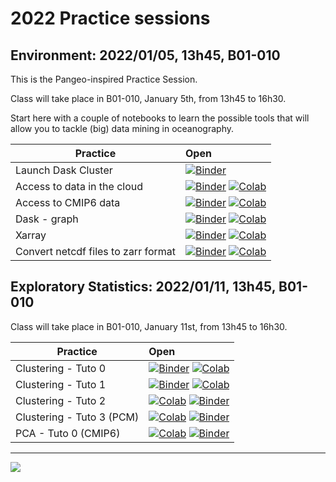 # 2022 Practice sessions

## Environment: 2022/01/05, 13h45, B01-010

This is the Pangeo-inspired Practice Session. 

Class will take place in B01-010, January 5th, from 13h45 to 16h30.

Start here with a couple of notebooks to learn the possible tools that will allow you to tackle (big) data mining in oceanography.

| Practice | Open |
|------------|:--------------|
| Launch Dask Cluster | [![Binder](https://img.shields.io/static/v1.svg?logo=Jupyter&label=Binder&message=Open+notebook&color=blue)](https://mybinder.org/v2/gh/obidam/ds2-2022/main?labpath=practice%2Fenvironment%2F01-Launch_Dask_Cluster.ipynb) |
| Access to data in the cloud | [![Binder](https://img.shields.io/static/v1.svg?logo=Jupyter&label=Binder&message=Open+notebook&color=blue)](https://mybinder.org/v2/gh/obidam/ds2-2022/main?labpath=practice%2Fenvironment%2F02-Access_to_data_in_the_cloud.ipynb) [![Colab](https://img.shields.io/static/v1?label=Google&message=Open+with+Colab&color=blue&style=plastic&logo=google-colab)](https://colab.research.google.com/github/obidam/ds2-2022/blob/main/practice/environment/02-Access_to_data_in_the_cloud.ipynb) |
| Access to CMIP6 data | [![Binder](https://img.shields.io/static/v1.svg?logo=Jupyter&label=Binder&message=Open+notebook&color=blue)](https://mybinder.org/v2/gh/obidam/ds2-2022/main?labpath=practice%2Fenvironment%2F06-Access-CMIP6.ipynb) [![Colab](https://img.shields.io/static/v1?label=Google&message=Open+with+Colab&color=blue&style=plastic&logo=google-colab)](https://colab.research.google.com/github/obidam/ds2-2022/blob/main/practice/environment/06-Access-CMIP6.ipynb)  |
| Dask - graph | [![Binder](https://img.shields.io/static/v1.svg?logo=Jupyter&label=Binder&message=Open+notebook&color=blue)](https://mybinder.org/v2/gh/obidam/ds2-2022/main?labpath=practice%2Fenvironment%2F03-Dask_Graph.ipynb) [![Colab](https://img.shields.io/static/v1?label=Google&message=Open+with+Colab&color=blue&style=plastic&logo=google-colab)](https://colab.research.google.com/github/obidam/ds2-2022/blob/main/practice/environment/03-Dask_Graph.ipynb)  |
| Xarray | [![Binder](https://img.shields.io/static/v1.svg?logo=Jupyter&label=Binder&message=Open+notebook&color=blue)](https://mybinder.org/v2/gh/obidam/ds2-2022/main?labpath=practice%2Fenvironment%2F04-Xarray_Getting_started.ipynb) [![Colab](https://img.shields.io/static/v1?label=Google&message=Open+with+Colab&color=blue&style=plastic&logo=google-colab)](https://colab.research.google.com/github/obidam/ds2-2022/blob/main/practice/environment/04-Xarray_Getting_started.ipynb) |
| Convert netcdf files to zarr format | [![Binder](https://img.shields.io/static/v1.svg?logo=Jupyter&label=Binder&message=Open+notebook&color=blue)](https://mybinder.org/v2/gh/obidam/ds2-2022/main?labpath=practice%2Fenvironment%2F05-Convert_netcdf_to_zarr.ipynb) [![Colab](https://img.shields.io/static/v1?label=Google&message=Open+with+Colab&color=blue&style=plastic&logo=google-colab)](https://colab.research.google.com/github/obidam/ds2-2022/blob/main/practice/environment/05-Convert_netcdf_to_zarr.ipynb) |

## Exploratory Statistics: 2022/01/11, 13h45, B01-010

Class will take place in B01-010, January 11st, from 13h45 to 16h30.

| Practice | Open |
|------------|:--------------|
| Clustering - Tuto 0 | [![Binder](https://img.shields.io/static/v1.svg?logo=Jupyter&label=Binder&message=Open+notebook&color=blue)](https://mybinder.org/v2/gh/obidam/ds2-2022/main?labpath=practice%2Fexploratory_statitics%2FClustering-Tuto-0.ipynb&urlpath=lab) [![Colab](https://img.shields.io/static/v1?label=Google&message=Open+with+Colab&color=blue&style=plastic&logo=google-colab)](https://colab.research.google.com/github/obidam/ds2-2022/blob/main/practice/exploratory_statitics/Clustering-Tuto-0.ipynb) |
| Clustering - Tuto 1 | [![Binder](https://img.shields.io/static/v1.svg?logo=Jupyter&label=Binder&message=Open+notebook&color=blue)](https://mybinder.org/v2/gh/obidam/ds2-2022/main?labpath=practice%2Fexploratory_statitics%2FClustering-Tuto-1.ipynb&urlpath=lab) [![Colab](https://img.shields.io/static/v1?label=Google&message=Open+with+Colab&color=blue&style=plastic&logo=google-colab)](https://colab.research.google.com/github/obidam/ds2-2022/blob/main/practice/exploratory_statitics/Clustering-Tuto-1.ipynb) |
| Clustering - Tuto 2 | [![Colab](https://img.shields.io/static/v1?label=Google&message=Open+with+Colab&color=blue&style=plastic&logo=google-colab)](https://colab.research.google.com/github/obidam/ds2-2022/blob/main/practice/exploratory_statitics/Clustering-Tuto-2.ipynb) [![Binder](https://img.shields.io/static/v1.svg?logo=Jupyter&label=Binder&message=Open+with+Pangeo&color=blue)](https://mybinder.org/v2/gh/obidam/ds2-2022/main?labpath=practice%2Fexploratory_statitics%2FClustering-Tuto-2.ipynb&urlpath=lab) |
| Clustering - Tuto 3 (PCM)| [![Colab](https://img.shields.io/static/v1?label=Google&message=Open+with+Colab&color=blue&style=plastic&logo=google-colab)](https://colab.research.google.com/github/obidam/ds2-2022/blob/main/practice/exploratory_statitics/Clustering-Tuto-3-PCM.ipynb) [![Binder](https://img.shields.io/static/v1.svg?logo=Jupyter&label=Binder&message=Open+with+Pangeo&color=blue)](https://mybinder.org/v2/gh/obidam/ds2-2022/main?labpath=practice%2Fexploratory_statitics%2FClustering-Tuto-3-PCM.ipynb&urlpath=lab) |
| PCA - Tuto 0 (CMIP6) | [![Colab](https://img.shields.io/static/v1?label=Google&message=Open+with+Colab&color=blue&style=plastic&logo=google-colab)](https://colab.research.google.com/github/obidam/ds2-2022/blob/main/practice/exploratory_statitics/PCA-Tuto-0.ipynb) [![Binder](https://img.shields.io/static/v1.svg?logo=Jupyter&label=Binder&message=Open+with+Pangeo&color=blue)](https://mybinder.org/v2/gh/obidam/ds2-2022/main?labpath=practice%2Fexploratory_statitics%2FPCA-Tuto-0.ipynb&urlpath=lab) |

***
<img src="https://github.com/obidam/ds2-2022/raw/main/logo_isblue.jpg">